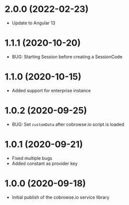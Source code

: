 <a name="2.0.0"></a>
# 2.0.0 (2022-02-23)

* Update to Angular 13

<a name="1.1.1"></a>
# 1.1.1 (2020-10-20)

* BUG: Starting Session before creating a SessionCode

<a name="1.1.0"></a>
# 1.1.0 (2020-10-15)

* Added support for enterprise instance

<a name="1.0.2"></a>
# 1.0.2 (2020-09-25)

* BUG: Set `customData` after cobrowse.io script is loaded

<a name="1.0.1"></a>
# 1.0.1 (2020-09-21)

* Fixed multiple bugs
* Added constant as provider key  


<a name="1.0.0"></a>
# 1.0.0 (2020-09-18)

* Initial publish of the cobrowse.io service library